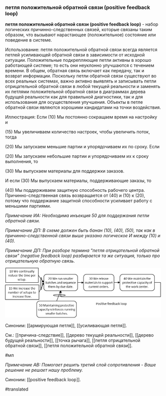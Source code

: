 ### петля положительной обратной связи (positive feedback loop)

**петля положительной обратной связи (positive feedback loop)** - набор логических причинно-следственных связей, которые связаны таким образом, что вызывают нарастающее (положительное) состояние или поведение в системе.

Использование: петля положительной обратной связи всегда является петлей усиливающей обратной связи в зависимости от исходной ситуации. Положительные подкрепляющие петли активны в хорошо работающей системе; то есть они неуклонно улучшаются с течением времени. В общем, обратная связь включает как передачу, так и возврат информации. Поскольку петли обратной связи существуют во всех реальных системах, важно активно выявлять и записывать петли отрицательной обратной связи в любой текущей реальности и заменять их петлями положительной обратной связи в диаграммах дерева будущей реальности как для правильной диагностики, так и для использования для осуществления улучшения. Объекты в петле обратной связи являются хорошими кандидатами на точки воздействия.

Иллюстрация: Если (10) Мы постоянно сокращаем время на настройку и

\(15\) Мы увеличиваем количество настроек, чтобы увеличить поток, тогда

\(20\) Мы запускаем меньшие партии и упорядочиваем их по сроку. Если

\(20\) Мы запускаем небольшие партии и упорядочиваем их к сроку выполнения, то

\(30\) Мы выпускаем материалы для поддержки заказов.

И если (30) Мы выпускаем материалы, поддерживающие заказы, то

\(40\) Мы поддерживаем защитную способность рабочего центра. Причинно-следственная связь возвращается от (40) и (10) к (20), потому что поддержание защитной способности усиливает работу с меньшими партиями.

*Примечание ИА: Необходима инъекция 50 для поддержания петли обратной связи.*

*Примечание ДП: В схеме должен быть банан (10), (40), (50), так как в причинно-следственной связи выше указано логическое И между (10) и (40).*

*Примечание ДП: При разборе термина "петля отрицательной обратной связи" (negative feedback loop) разбирается та же ситуация, только про отрицательную обратную связь.*

![](images/image110.png)

Синоним: [[армирующая петля]], [[усиливающая петля]].

См.: [[причина-следствие]], [[дерево текущей реальности]], [[дерево будущей реальности]], [[точка рычага]], [[петля отрицательной обратной связи]], [[петля положительной обратной связи]].

#мп

*Примечание АВ: Помогает решить третий слой сопротивления - Ваше решение не решает нашу проблему.*

Синоним: [[positive feedback loop]].

#translated
